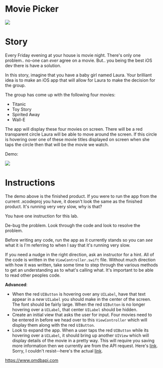# Movie Picker

![](http://i.imgur.com/uwpkJG8.jpg?1)

# Story

Every Friday evening at your house is movie night. There's only one problem.. no-one can _ever_ agree on a movie. But.. you being the best iOS dev there is have a solution.

In this story, imagine that you have a baby girl named Laura. Your brilliant idea is to make an iOS app  that will allow for Laura to make the decision for the group.

The group has come up with the following four movies:
* Titanic
* Toy Story
* Spirited Away
* Wall-E

The app will display these four movies on screen. There will be a red transparent circle Laura will be able to move around the screen. If this circle is hovering over one of these movie titles displayed on screen when she taps the circle then that will be the movie we watch.

Demo:

[![](http://img.youtube.com/vi/T6D8n_Y8Uqo/0.jpg)](https://www.youtube.com/watch?v=T6D8n_Y8Uqo "Movie Picker Demo")


# Instructions

The demo above is the finished product. If you were to run the app from the current .xcodeproj you have, it doesn't look the same as the finished product. It's running very very slow, why is that?

You have one instruction for this lab.

De-bug the problem. Look through the code and look to resolve the problem.

Before writing any code, run the app as it currently stands so you can _see_ what it is I'm referring to when I say that it's running very slow.

If you need a nudge in the right direction, ask an instructor for a hint. All of the code is written in the `ViewController.swift` file. Without much direction with how it was written, take some time to step through the various methods to get an understanding as to what's calling what. It's important to be able to read other peoples code.

**Advanced**:
* When the red `UIButton` is hovering over any `UILabel`, have that text appear in a _new_ `UILabel` you should make in the center of the screen. The font should be fairly large. When the red `UIButton` is no longer hovering over a `UILabel`, that center `UILabel` should be hidden.
* Create an initial view that asks the user for input. Four movies need to be entered in before we head over to this `ViewController` which will display them along with the red `UIButton`.
* Look to expand the app. When a user taps the red `UIButton` while its hovering over a `UILabel`, it should bring up another `UIView` which will display details of the movie in a pretty way. This will require you saving more information then we currently are from the API request. Here's [link](http://www.smashbros.com/images/og/link.jpg). Sorry, I couldn't resist--here's the actual [link](http://static.comicvine.com/uploads/original/11118/111188772/4290612-heres%2Ba%2Bpretty%2Bcool%2Blink%2Bwallpaper%2Bfor%2Banyone%2Bwho%2Bmight%2B_5bad7f2d034643bc4059ae814cb067c6.jpg).

https://www.omdbapi.com



